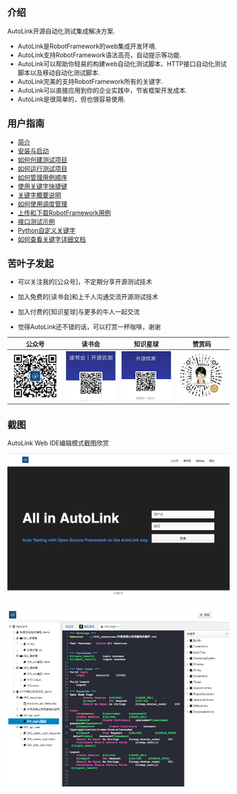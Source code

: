 ## 介绍

AutoLink开源自动化测试集成解决方案.

- AutoLink是RobotFramework的web集成开发环境.
- AutoLink支持RobotFramework语法高亮，自动提示等功能.
- AutoLink可以帮助你轻易的构建web自动化测试脚本、HTTP接口自动化测试脚本以及移动自动化测试脚本.
- AutoLink完美的支持RobotFramework所有的关键字.
- AutoLink可以直接应用到你的企业实践中，节省框架开发成本.
- AutoLink是很简单的，但也很容易使用.

## 用户指南

- [简介](./docs/简介.md)
- [安装与启动](./docs/安装与启动.md)
- [如何创建测试项目](./docs/如何创建测试项目.md)
- [如何运行测试项目](./docs/如何运行测试项目.md)
- [如何管理用例顺序](./docs/如何管理测试项目中用例顺序.md)
- [使用关键字快捷键](./docs/如何使用自动提示快捷输入关键字.md)
- [关键字概要说明](./docs/关键字概要说明.md)
- [如何使用调度管理](./docs/如何使用调度管理.md)
- [上传和下载RobotFramework用例](./docs/上传和下载RobotFramework用例.md)
- [接口测试示例](./docs/如何创建HTTP接口测试用例.md)
- [Python自定义关键字](./docs/如何调用Python自定义库.md)
- [如何查看关键字详细文档](./docs/如何查看关键字详细文档.md)

## 苦叶子发起

- 可以关注我的[公众号]，不定期分享开源测试技术

- 加入免费的[读书会]和上千人沟通交流开源测试技术

- 加入付费的[知识星球]与更多的牛人一起交流

- 觉得AutoLink还不错的话，可以打赏一杯咖啡，谢谢

公众号|读书会|知识星球|赞赏码
---|---|---|---
![公众号](./auto/www/static/img/公众号.jpg)|![读书会](./auto/www/static/img/读书会.png)|![知识星球](./auto/www/static/img/开源优测.png)|![赞赏码](./auto/www/static/img/赞赏码.png)

## 截图

AutoLink Web IDE编辑模式截图欣赏

![index](./auto/www/static/img/index.png)

![dashboard](./docs/img/dashboard.png)